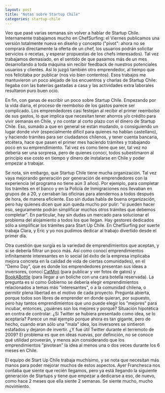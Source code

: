 ```yaml
---
layout: post
title: "Notas sobre Startup Chile"
categories: startup-chile
---
```


Veo que pasé varias semanas sin volver a hablar de Startup Chile. Internamente
trabajamos mucho en ChefSurfing: el Viernes publicamos una versión totalmente
nueva en diseño y concepto ("pivot": ahora no se comprará directamente la
oferta de un chef, los usuarios podrán solicitar servicios o recetas, y
esperar propuestas de los chefs interesados). Tal vez trabajamos demasiado, en
el sentido de que pasamos más de un mes desarrollando a toda máquina sin
recibir feedback de nuestros potenciales usuarios y clientes. Así lo juzgó
también otro emprendedor, al tiempo que nos felicitaba por publicar (nos vio
bien contentos). Esos trabajos me mantuvieron un poco alejado de los
encuentros y charlas de Startup Chile: llegaba con las baterías gastadas a
casa y las actividades extra laborales resultaron puro buen ocio.

En fin, con ganas de escribir un poco sobre Startup Chile. Empezando por la
vida diaria, el proceso de reembolso de los gastos parece ser complicado. Los
emprendedores casi festejan al recibir el primer reembolso de sus gastos, lo
que implica que necesitan tener ahorros y/o crédito para vivir semanas en
Chile, y no contar al corto plazo con el dinero de Startup Chile. Eso, sumado
a que en general se están mudando, o consiguiendo un lugar donde vivir
(especialmente difícil para quienes no hablan castellano), y haciendo trámites
para ser ciudadanos chilenos, y tener cuenta bancaria, etcétera, hace que
pasen el primer mes haciendo trámites y trabajando poco en su emprendimiento.
Tal vez es como tiene que ser, tal vez no debería ser una sorpresa, pero de
quienes conocí, todos subestimaron al principio ese costo en tiempo y dinero
de instalarse en Chile y poder empezar a trabajar.

Se nota, sin embargo, que Startup Chile tiene mucha organización. Tal vez vaya
mejorando generación por generación de emprendedores con la experiencia (el
programa no tiene aún 3 años). Por ejemplo, para completar los trámites en el
banco y en la Policía de Inmigraciones nos llevaban en grupos de a 20, y
cerraban las oficinas para atendernos a todos después de hora, de manera
eficiente. Eso sin dudas habla de buena organización, pero hay quienes dicen
que aún queda mucho por pulir: "si pueden hacer eso, seguramente podrán
simplificar muchos otros trámites que debemos completar". En particular, hay
sin dudas un mercado para solucionar el problema del alojamiento a todos los
que llegan. Hay gestores dedicados sólo a simplificar los trámites para Start
Up Chile. En ChefSurfing por suerte trabaja Clara, y Eric y yo nos pudimos
dedicar al trabajo divertido desde el primer día.

Otra cuestión que surgía es la variedad de emprendimientos que aceptan, y si
se debería filtrar un poco más. Así como conocí emprendimientos infinitamente
interesantes en lo social (el éxito de la empresa implicaba mejora concreta en
la calidad de vida de ciertas comunidades), en el "Demo Day", que es donde los
emprendedores presentan sus ideas a inversores, conocí
[CatMoji](http://catmoji.com/) (para publicar y ver fotos de gatos) y
[BookABottle](http://bookabottle.com/) (para llegar a un boliche con una cara
botella reservada). La pregunta es si como Gobierno se debería elegir
emprendimientos relacionados a temas más "interesantes", o a la comunidad
chilena, o permitir plena libertad en el motivo de cada proyecto. Pregunta
abierta, porque todos son libres de emprender en donde quieran, por supuesto,
pero hay tantos emprendimientos que uno puede elegir los "mejores" para
incubar, entonces, ¿quiénes son los mejores y porqué? Situación hipotética en
contra de controlar: ¿Si Twitter se hubiera presentado como idea, se lo
aceptaría? Parece un mal ejemplo porque ahora es tan gigante, pero de hecho,
cuando eran sólo una "mala" idea, los inversores se sintieron estafados y
dejaron de invertir. ¿Y fue útil Twitter durante el terremoto de 2009? El
problema es que en ideas nuevas, por definición, no se conoce qué utilidad
proveerán, y menos aún considerando que los emprendimientos "pivotean" la idea
al menos una o dos veces durante los 6 meses en Chile.

El equipo de Start Up Chile trabaja muchísimo, y se nota que necesitan más
manos para poder mejorar muchos de estos aspectos. Ayer Franchesca nos contaba
que siente que recién llegamos, pero ya está llegando la siguiente generación
de Startups y tiene que empezar a dedicarse a eso, de nuevo, como hace 2 meses
que ella siente 2 semanas. Se siente mucho, mucho movimiento.
